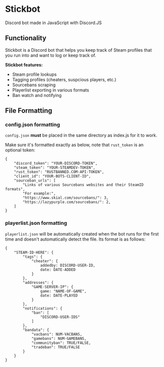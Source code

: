 # Stickbot
Discord bot made in JavaScript with Discord.JS

## Functionality
Stickbot is a Discord bot that helps you keep track of Steam profiles that you run into and want to log or keep track of. 

__Stickbot features:__
* Steam profile lookups
* Tagging profiles (cheaters, suspcious players, etc.)
* Sourcebans scraping
* Playerlist exporting in various formats
* Ban watch and notifying

## File Formatting

### config.json formatting
`config.json` __must__ be placed in the same directory as index.js for it to work.

Make sure it's formatted exactly as below, note that `rust_token` is an optional token: 

```
{
    "discord_token": "YOUR-DISCORD-TOKEN",
    "steam_token": "YOUR-STEAMDEV-TOKEN",
    "rust_token": "RUSTBANNED.COM-API-TOKEN",
    "client_id": "YOUR-BOTS-CLIENT-ID",
	"sourceban_urls": [
        "Links of various Sourcebans websites and their SteamID formats",
        "For example:",
        "https://www.skial.com/sourcebans/": 3,
        "https://lazypurple.com/sourcebans/": 2,
    ]
}
```

### playerlist.json formatting
`playerlist.json` will be automatically created when the bot runs for the first time and doesn't automatically detect the file. Its format is as follows:

```
{
    "STEAM-ID-HERE": {
        "tags": {
            "cheater": {
                addedby: DISCORD-USER-ID,
                date: DATE-ADDED
            }
        },
        "addresses": {
            "GAME-SERVER-IP": {
                game: "NAME-OF-GAME",
                date: DATE-PLAYED
            }
        },
        "notifications": {
            "ban": [
                "DISCORD-USER-IDS"
            ]
        },
        "bandata": {
            "vacbans": NUM-VACBANS,
            "gamebans": NUM-GAMEBANS,
            "communityban": TRUE/FALSE,
            "tradeban": TRUE/FALSE
        }
    }
}
```